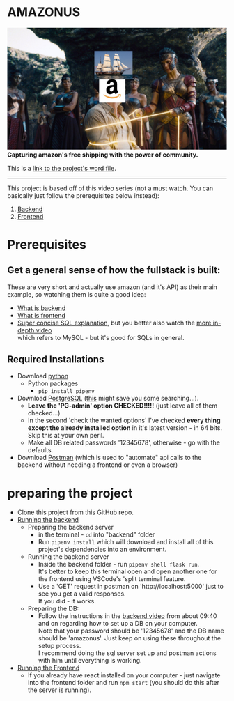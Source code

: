 # AMAZONUS
![Amazonus banner](resources/Amazonus.jpg "AmazonUs")
**Capturing amazon's free shipping with the power of community.**

This is a [link to the project's word file](https://docs.google.com/document/d/1jmD3A_LeHQJUKwWg_DfLRRwrRqQm51C9XPU734alZHk/edit).

---
This project is based off of this video series (not a must watch. You can basically just follow the prerequisites below instead):
1. [Backend](https://www.youtube.com/watch?v=RcQwcyyCOmM)
2. [Frontend](https://www.youtube.com/watch?v=EAcD5ueqvHQ)



# Prerequisites

## Get a general sense of how the fullstack is built:
These are very short and actually use amazon (and it's API) as their main example, so watching them is quite a good idea:
+ [What is backend](https://www.youtube.com/watch?v=WG5ikvJ2TKA)
+ [What is frontend](https://www.youtube.com/watch?v=XBu54nfzxAQ)
+ [Super concise SQL explanation](https://www.youtube.com/watch?v=zsjvFFKOm3c), but you better also watch the [more in-depth video](https://www.youtube.com/watch?v=Cz3WcZLRaWc)<br/> which refers to MySQL - but it's good for SQLs in general.

## Required Installations
+ Download [python](https://www.python.org/downloads/)
  + Python packages
    + `pip install pipenv`
+ Download [PostgreSQL](https://www.postgresql.org/download/) ([this](https://www.enterprisedb.com/downloads/postgres-postgresql-downloads) might save you some searching...).
  + **Leave the 'PG-admin' option CHECKED!!!!!** (just leave all of them checked...)
  + In the second 'check the wanted options' I've checked **every thing except the already installed option** in it's latest version - in 64 bits.  Skip this at your own peril.
  + Make all DB related passwords '12345678', otherwise - go with the defaults.
+ Download [Postman](https://www.postman.com/downloads/) (which is used to "automate" api calls to the backend without needing a frontend or even a browser)

# preparing the project
+ Clone this project from this GitHub repo.
+ <u>Running the backend</u>
  + Preparing the backend server
    + in the terminal - `cd` into "backend" folder
    + Run `pipenv install` which will download and install all of this project's dependencies into an environment.
  + Running the backend server
    + Inside the backend folder - run `pipenv shell flask run`.<br/>
      It's better to keep this terminal open and open another one for the frontend using VSCode's 'split terminal feature.
    + Use a 'GET' request in postman on 'http://localhost:5000' just to see you get a valid responses.<br/>
      If you did - it works.<br/>
  + Preparing the DB: 
    + Follow the instructions in the [backend video](https://www.youtube.com/watch?v=RcQwcyyCOmM) from about 09:40 and on regarding how to set up a DB on your computer.<br/>
    Note that your password should be '12345678' and the DB name should be 'amazonus'.
    Just keep on using these throughout the setup process.<br/>
    I recommend doing the sql server set up and postman actions with him until everything is working.
+ <u>Running the Frontend</u>
  + If you already have react installed on your computer - just navigate into the frontend folder and run `npm start` (you should do this after the server is running).